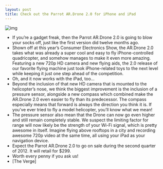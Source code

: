 ```yaml
---
layout: post
title: Check out the Parrot AR.Drone 2.0 for iPhone and iPad
---
```

![img](http://media.idownloadblog.com/wp-content/uploads/2012/01/ardrone-2.jpg)
* If you’re a gadget freak, then the Parrot AR.Drone 2.0 is going to blow your socks off, just like the first version did twelve months ago.
* Shown off at this year’s Consumer Electronics Show, the AR.Drone 2.0 takes what was already a super cool and easy to fly iPhone-controlled quadricopter, and somehow manages to make it even more amazing. Featuring a new 720p HD camera and new flying aids, the 2.0 release of our favorite flying machine just took iPhone-related toys to the next level while keeping it just one step ahead of the competition.
* Oh, and it now works with the iPad, too…
* Beyond the inclusion of that new HD camera that is mounted to the helicopter’s nose, we think the biggest improvement is the inclusion of a pressure sensor, alongside a new compass which combined make the AR.Drone 2.0 even easier to fly than its predecessor. The compass especially means that forward is always the direction you think it is. If you’ve ever tried to fly a model helicopter, you’ll know what we mean!
* The pressure sensor also mean that the Drone can now go even higher and still remain completely stable. We suspect the limiting factor for range will now likely be the strength of your Wi-Fi signal, which is pretty awesome in itself. Imagine flying above rooftops in a city and recording awesome 720p video at the same time, all using your iPad as your navigation device.
* Expect the Parrot AR.Drone 2.0 to go on sale during the second quarter of 2012. It will retail for $299.
* Worth every penny if you ask us!
* [The Verge]


